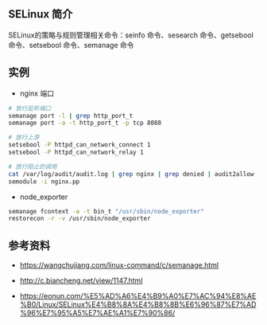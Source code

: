 ## SELinux 简介

SELinux的策略与规则管理相关命令：seinfo 命令、sesearch 命令、getsebool 命令、setsebool 命令、semanage 命令





## 实例

- nginx 端口

```bash
# 放行监听端口
semanage port -l | grep http_port_t
semanage port -a -t http_port_t -p tcp 8088

# 放行上游
setsebool -P httpd_can_network_connect 1
setsebool -P httpd_can_network_relay 1

# 放行阻止的调用
cat /var/log/audit/audit.log | grep nginx | grep denied | audit2allow -M nginx
semodule -i nginx.pp
```

- node_exporter

```bash
semanage fcontext -a -t bin_t "/usr/sbin/node_exporter"
restorecon -r -v /usr/sbin/node_exporter
```

## 参考资料

- <https://wangchujiang.com/linux-command/c/semanage.html>

- <http://c.biancheng.net/view/1147.html>

- <https://eonun.com/%E5%AD%A6%E4%B9%A0%E7%AC%94%E8%AE%B0/Linux/SELinux%E4%B8%8A%E4%B8%8B%E6%96%87%E7%AD%96%E7%95%A5%E7%AE%A1%E7%90%86/>